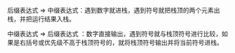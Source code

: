 后缀表达式 => 中缀表达式：遇到数字就进栈，遇到符号就把栈顶的两个元素出栈，并把运行结果入栈。

中缀表达式 => 后缀表达式 ：数字直接输出，遇到符号就与栈顶符号进行比较，如果是右括号或优先级不高于栈顶符号的，就将栈顶符号输出并将当前符号进栈。